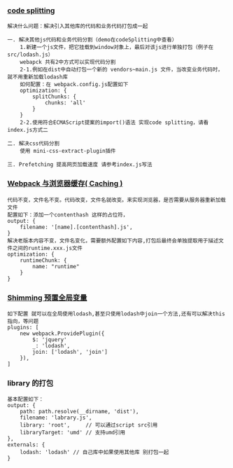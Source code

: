 ### [code splitting](https://webpack.docschina.org/guides/code-splitting/#entry-points) 
    解决什么问题：解决引入其他库的代码和业务代码打包成一起

    一. 解决其他js代码和业务代码分割（demo在codeSplitting中查看）
        1.新建一个js文件，把它挂载到window对象上，最后对该js进行单独打包（例子在src/lodash.js）
        webapck 共有2中方式可以实现代码分割
        2-1.例如在dist中自动打包一个新的 vendors~main.js 文件，当改变业务代码时，就不用重新加载lodash库
        如何配置：在 webpack.config.js配置如下
        optimization: {
            splitChunks: {
                chunks: 'all'
            }
        }
        2-2.使用符合ECMAScript提案的import()语法 实现code splitting，请看index.js方式二

    二. 解决css代码分割
        使用 mini-css-extract-plugin插件

    三. Prefetching 提高网页加载速度 请参考index.js写法

### [Webpack 与浏览器缓存( Caching )](https://webpack.docschina.org/guides/caching/)
    代码不变，文件名不变。代码改变，文件名就改变。来实现浏览器，是否需要从服务器重新加载文件
    配置如下：添加一个contenthash 这样的占位符，
    output: {
        filename: '[name].[contenthash].js',
    }
    解决老版本内容不变，文件名变化，需要额外配置如下内容,打包后最终会单独提取用于描述文件之间的runtime.xxx.js文件
    optimization: {
        runtimeChunk: {
            name: "runtime"
        }
    }

### [Shimming 预置全局变量](https://webpack.docschina.org/guides/shimming/)
    如下配置 就可以在全局使用lodash,甚至只使用lodash中join一个方法,还有可以解决this指向，等问题
    plugins: [
        new webpack.ProvidePlugin({
            $: 'jquery'
            _: 'lodash',
            join: ['lodash', 'join']
        }),
    ]
### library 的打包
    基本配置如下：
    output: {
        path: path.resolve(__dirname, 'dist'),
        filename: 'labrary.js',
        library: 'root',     // 可以通过script src引用
        libraryTarget: 'umd' // 支持umd引用
    },
    externals: {
        lodash: 'lodash' // 自己库中如果使用其他库 别打包一起
    }